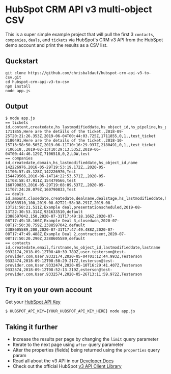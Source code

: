 # HubSpot CRM API v3 multi-object CSV

This is a super simple example project that will pull the first 3 `contacts`, `companies`, `deals`, and `tickets` via HubSpot's CRM v3 API from the HubSpot demo account and print the results as a CSV list.

## Quckstart

```
git clone https://github.com/chrisbaldauf/hubspot-crm-api-v3-to-csv.git
cd hubspot-crm-api-v3-to-csv
npm install
node app.js
```

## Output

```
$ node app.js
== tickets
id,content,createdate,hs_lastmodifieddate,hs_object_id,hs_pipeline,hs_pipeline_stage,hs_ticket_priority,subject
1711855,Here are the details of the ticket.,2018-09-25T20:21:26.353Z,2019-06-04T00:44:03.725Z,1711855,0,1,,test_ticket
2180491,Here are the details of the ticket.,2018-10-15T13:58:50.505Z,2019-06-11T10:16:29.937Z,2180491,0,1,,test_ticket
7106518,,2019-02-13T10:29:13.535Z,2019-06-04T00:44:46.129Z,7106518,0,2,LOW,test
== companies
id,createdate,domain,hs_lastmodifieddate,hs_object_id,name
142226976,2016-05-29T19:53:19.172Z,,2020-05-11T06:57:45.128Z,142226976,Test
154479566,2016-06-14T14:22:53.571Z,,2020-05-11T08:58:47.911Z,154479566,test
160790833,2016-05-29T19:08:09.537Z,,2020-05-11T07:24:28.079Z,160790833,Test
== deals
id,amount,closedate,createdate,dealname,dealstage,hs_lastmodifieddate,hs_object_id,pipeline
931633510,100,2019-08-02T21:58:38.291Z,2019-08-13T21:58:21.511Z,Example deal,presentationscheduled,2019-08-13T22:30:53.314Z,931633510,default
2388597042,150,2020-07-31T17:49:18.166Z,2020-07-08T17:49:18.166Z,Example Deal 3,closedwon,2020-07-08T17:50:38.759Z,2388597042,default
2388605589,200,2020-07-31T17:47:49.488Z,2020-07-08T17:47:49.488Z,Example Deal 2,contractsent,2020-07-08T17:50:20.290Z,2388605589,default
== contacts
id,createdate,email,firstname,hs_object_id,lastmodifieddate,lastname
9332174,2018-09-12T08:40:39.789Z,user.testerson@test-provider.com,User,9332174,2020-05-04T01:12:44.993Z,Testerson
9332474,2018-09-12T08:50:29.217Z,testerson@test-provider.com,User,9332474,2020-05-10T16:29:41.407Z,Testerson
9332574,2018-09-12T08:52:13.219Z,esterson@test-provider.com,User,9332574,2020-05-26T13:11:59.972Z,Testerson
```

## Try it on your own account

Get your [HubSpot API Key](https://knowledge.hubspot.com/integrations/how-do-i-get-my-hubspot-api-key)

```
$ HUBSPOT_API_KEY={YOUR_HUBSPOT_API_KEY_HERE} node app.js
```

## Taking it further  

* Increase the results per page by changing the `limit` query parameter
* Iterate to the next page using `after` query parameter
* Alter the properties (fields) being returned using the `properties` query param
* Read all about the v3 API in our [Developer Docs](https://developers.hubspot.com/docs/api/crm/understanding-the-crm)
* Check out the official HubSpot [v3 API Client Library](https://www.npmjs.com/package/@hubspot/api-client)
